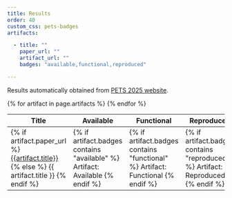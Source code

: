```yaml
---
title: Results
order: 40
custom_css: pets-badges
artifacts:

  - title: ""
    paper_url: ""
    artifact_url: ""
    badges: "available,functional,reproduced"

---
```


Results automatically obtained from <a href="https://petsymposium.org/2025/paperlist.php">PETS 2025 website</a>.

<table>
  <thead>
    <tr>
      <th>Title</th>
      <th>Available</th>
      <th>Functional</th>
      <th>Reproduced</th>
      <th>Artifact URL</th>
    </tr>
  </thead>
  <tbody>
  {% for artifact in page.artifacts %}
    <tr>
      <td>
        {% if artifact.paper_url %}
          <a href="{{artifact.paper_url}}">{{artifact.title}}</a>
        {% else %}
          {{ artifact.title }}
        {% endif %}
      </td>
      <td>
        {% if artifact.badges contains "available" %}
          <a class="pets-artifact-badge">Artifact: Available</a>
        {% endif %}
      </td>
      <td>
        {% if artifact.badges contains "functional" %}
          <a class="pets-artifact-badge">Artifact: Functional</a>
        {% endif %}
      </td>
      <td>
        {% if artifact.badges contains "reproduced" %}
          <a class="pets-artifact-badge">Artifact: Reproduced</a>
        {% endif %}
      </td>
      <td>
      {% if artifact.artifact_url %}
        <a href="{{artifact.artifact_url}}">Artifact</a>
      {% endif %}
      </td>
    </tr>
  {% endfor %}
  </tbody>
</table>


